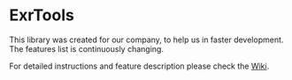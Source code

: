 # ExrTools

This library was created for our company, to help us in faster development. 
The features list is continuously changing.

For detailed instructions and feature description please check the [Wiki](https://github.com/exera-development/ExrTools.wiki.git "Wiki").
